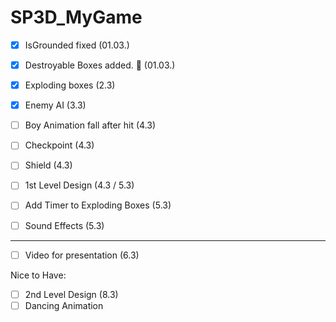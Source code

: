 # SP3D_MyGame

- [x] IsGrounded fixed (01.03.)
- [x] Destroyable Boxes added. :tada: (01.03.)
- [x] Exploding boxes (2.3)
- [x] Enemy AI (3.3)

- [ ] Boy Animation fall after hit (4.3)
- [ ] Checkpoint (4.3)
- [ ] Shield (4.3)
- [ ] 1st Level Design (4.3 / 5.3)
- [ ] Add Timer to Exploding Boxes (5.3)
- [ ] Sound Effects (5.3)

---

- [ ] Video for presentation (6.3)

Nice to Have:

- [ ] 2nd Level Design (8.3)
- [ ] Dancing Animation
